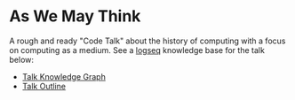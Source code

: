 # As We May Think

A rough and ready "Code Talk" about the history of computing with a focus on computing as a medium. See a [logseq](https://logseq.com/) knowledge base for the talk below:


- [Talk Knowledge Graph](https://adamcee.github.io/as-we-may-think/#/graph)
- [Talk Outline](https://adamcee.github.io/as-we-may-think/#/page/octobercodetalk)

